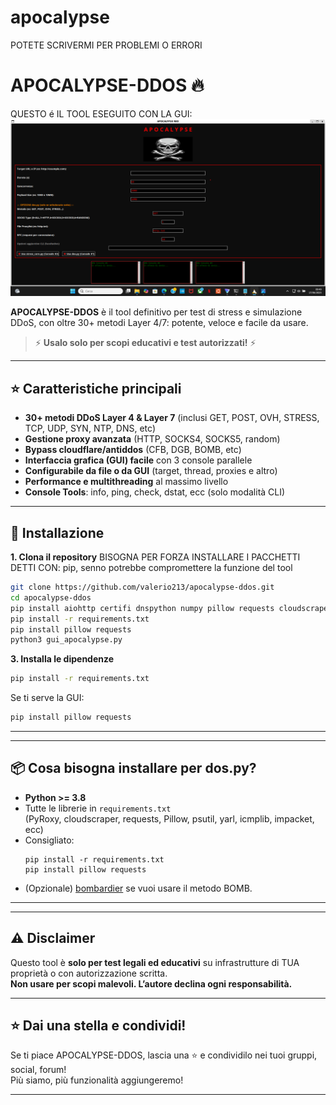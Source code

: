 # apocalypse

POTETE SCRIVERMI PER PROBLEMI O ERRORI

# APOCALYPSE-DDOS 🔥
QUESTO é IL TOOL ESEGUITO CON LA GUI:
![Logo](apocalypse.png)

**APOCALYPSE-DDOS** è il tool definitivo per test di stress e simulazione DDoS, con oltre 30+ metodi Layer 4/7: potente, veloce e facile da usare.  
> ⚡️ **Usalo solo per scopi educativi e test autorizzati!** ⚡️

---

## ⭐️ Caratteristiche principali

- **30+ metodi DDoS Layer 4 & Layer 7** (inclusi GET, POST, OVH, STRESS, TCP, UDP, SYN, NTP, DNS, etc)
- **Gestione proxy avanzata** (HTTP, SOCKS4, SOCKS5, random)
- **Bypass cloudflare/antiddos** (CFB, DGB, BOMB, etc)
- **Interfaccia grafica (GUI) facile** con 3 console parallele
- **Configurabile da file o da GUI** (target, thread, proxies e altro)
- **Performance e multithreading** al massimo livello
- **Console Tools**: info, ping, check, dstat, ecc (solo modalità CLI)

---

## 🚀 Installazione

**1. Clona il repository**
BISOGNA PER FORZA INSTALLARE I PACCHETTI DETTI CON: pip, senno potrebbe compromettere la funzione del tool
```bash
git clone https://github.com/valerio213/apocalypse-ddos.git
cd apocalypse-ddos
pip install aiohttp certifi dnspython numpy pillow requests cloudscraper PyRoxy yarl icmplib impacket psutil
pip install -r requirements.txt
pip install pillow requests
python3 gui_apocalypse.py
```

**3. Installa le dipendenze**
```bash
pip install -r requirements.txt
```
Se ti serve la GUI:  
```bash
pip install pillow requests
```
---

---

## 📦 Cosa bisogna installare per dos.py?

- **Python >= 3.8**
- Tutte le librerie in `requirements.txt`  
  (PyRoxy, cloudscraper, requests, Pillow, psutil, yarl, icmplib, impacket, ecc)
- Consigliato:  
  ```
  pip install -r requirements.txt
  pip install pillow requests
  ```
- (Opzionale) [bombardier](https://github.com/codesenberg/bombardier) se vuoi usare il metodo BOMB.

---

---

## ⚠️ Disclaimer

Questo tool è **solo per test legali ed educativi** su infrastrutture di TUA proprietà o con autorizzazione scritta.  
**Non usare per scopi malevoli. L’autore declina ogni responsabilità.**

---

## ⭐️ Dai una stella e condividi!

Se ti piace APOCALYPSE-DDOS, lascia una ⭐️ e condividilo nei tuoi gruppi, social, forum!  
Più siamo, più funzionalità aggiungeremo!

---



